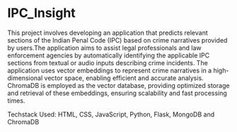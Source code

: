# IPC_Insight

This project involves developing an application that predicts relevant sections of the Indian Penal Code (IPC) based on crime narratives provided by users.The application aims to assist legal professionals and law enforcement agencies by automatically identifying the applicable IPC sections from textual or audio inputs describing crime incidents. The application uses vector embeddings to represent crime narratives in a high-dimensional vector space, enabling efficient and accurate analysis. ChromaDB is employed as the vector database, providing optimized storage and retrieval of these embeddings, ensuring scalability and fast processing times.

Techstack Used: HTML, CSS, JavaScript, Python, Flask, MongoDB and ChromaDB


